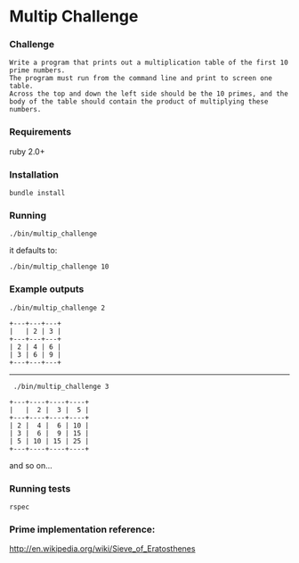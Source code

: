 # Multip Challenge

### Challenge

    Write a program that prints out a multiplication table of the first 10 prime numbers.
    The program must run from the command line and print to screen one table.
    Across the top and down the left side should be the 10 primes, and the body of the table should contain the product of multiplying these numbers.


### Requirements

ruby 2.0+


### Installation

    bundle install
  
### Running

    ./bin/multip_challenge


it defaults to: 


    ./bin/multip_challenge 10

### Example outputs


    ./bin/multip_challenge 2

    +---+---+---+
    |   | 2 | 3 |
    +---+---+---+
    | 2 | 4 | 6 |
    | 3 | 6 | 9 |
    +---+---+---+

---

     ./bin/multip_challenge 3
     
    +---+----+----+----+
    |   |  2 |  3 |  5 |
    +---+----+----+----+
    | 2 |  4 |  6 | 10 |
    | 3 |  6 |  9 | 15 |
    | 5 | 10 | 15 | 25 |
    +---+----+----+----+


and so on...

### Running tests

    rspec 

### Prime implementation reference:

<http://en.wikipedia.org/wiki/Sieve_of_Eratosthenes>
